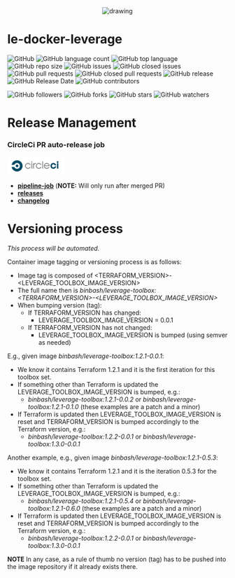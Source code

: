 <div align="center">
    <img src="https://raw.githubusercontent.com/binbashar/le-ref-architecture-doc/master/docs/assets/images/logos/binbash-leverage-banner.png" 
    alt="drawing" width="250"/>
</div>

# le-docker-leverage

![GitHub](https://img.shields.io/github/license/binbashar/le-docker-leverage.svg)
![GitHub language count](https://img.shields.io/github/languages/count/binbashar/le-docker-leverage.svg)
![GitHub top language](https://img.shields.io/github/languages/top/binbashar/le-docker-leverage.svg)
![GitHub repo size](https://img.shields.io/github/repo-size/binbashar/le-docker-leverage.svg)
![GitHub issues](https://img.shields.io/github/issues/binbashar/le-docker-leverage.svg)
![GitHub closed issues](https://img.shields.io/github/issues-closed/binbashar/le-docker-leverage.svg)
![GitHub pull requests](https://img.shields.io/github/issues-pr/binbashar/le-docker-leverage.svg)
![GitHub closed pull requests](https://img.shields.io/github/issues-pr-closed/binbashar/le-docker-leverage.svg)
![GitHub release](https://img.shields.io/github/release/binbashar/le-docker-leverage.svg)
![GitHub Release Date](https://img.shields.io/github/release-date/binbashar/le-docker-leverage.svg)
![GitHub contributors](https://img.shields.io/github/contributors/binbashar/le-docker-leverage.svg)

![GitHub followers](https://img.shields.io/github/followers/binbashar.svg?style=social)
![GitHub forks](https://img.shields.io/github/forks/binbashar/le-docker-leverage.svg?style=social)
![GitHub stars](https://img.shields.io/github/stars/binbashar/le-docker-leverage.svg?style=social)
![GitHub watchers](https://img.shields.io/github/watchers/binbashar/le-docker-leverage.svg?style=social)

# Release Management
### CircleCi PR auto-release job
<div align="left">
  <img src="https://raw.githubusercontent.com/binbashar/le-docker-leverage/master/%40doc/figures/circleci.png" alt="leverage-circleci" width="130"/>
</div>

- [**pipeline-job**](https://app.circleci.com/pipelines/github/binbashar/le-docker-leverage) (**NOTE:** Will only run after merged PR)
- [**releases**](https://github.com/binbashar/le-docker-leverage/releases) 
- [**changelog**](https://github.com/binbashar/le-docker-leverage/blob/master/CHANGELOG.md) 

# Versioning process

*This process will be automated.*

Container image tagging or versioning process is as follows:

- Image tag is composed of <TERRAFORM_VERSION>-<LEVERAGE_TOOLBOX_IMAGE_VERSION>
- The full name then is *binbash/leverage-toolbox:<TERRAFORM_VERSION>-<LEVERAGE_TOOLBOX_IMAGE_VERSION>*
- When bumping version (tag):
  - If TERRAFORM_VERSION has changed:
    - LEVERAGE_TOOLBOX_IMAGE_VERSION = 0.0.1
  - If TERRAFORM_VERSION has not changed:
    - LEVERAGE_TOOLBOX_IMAGE_VERSION is bumped (using semver as needed)
    
E.g., given image *binbash/leverage-toolbox:1.2.1-0.0.1*:

- We know it contains Terraform 1.2.1 and it is the first iteration for this toolbox set.
- If something other than Terraform is updated the LEVERAGE_TOOLBOX_IMAGE_VERSION is bumped, e.g.:
  - *binbash/leverage-toolbox:1.2.1-0.0.2* or *binbash/leverage-toolbox:1.2.1-0.1.0* (these examples are a patch and a minor)
- If Terraform is updated then LEVERAGE_TOOLBOX_IMAGE_VERSION is reset and TERRAFORM_VERSION is bumped accordingly to the Terraform version, e.g.:
  - *binbash/leverage-toolbox:1.2.2-0.0.1* or *binbash/leverage-toolbox:1.3.0-0.0.1*

Another example, e.g., given image *binbash/leverage-toolbox:1.2.1-0.5.3*:

- We know it contains Terraform 1.2.1 and it is the iteration 0.5.3 for the toolbox set.
- If something other than Terraform is updated the LEVERAGE_TOOLBOX_IMAGE_VERSION is bumped, e.g.:
  - *binbash/leverage-toolbox:1.2.1-0.5.4* or *binbash/leverage-toolbox:1.2.1-0.6.0* (these examples are a patch and a minor)
- If Terraform is updated then LEVERAGE_TOOLBOX_IMAGE_VERSION is reset and TERRAFORM_VERSION is bumped accordingly to the Terraform version, e.g.:
  - *binbash/leverage-toolbox:1.2.2-0.0.1* or *binbash/leverage-toolbox:1.3.0-0.0.1*

**NOTE** In any case, as a rule of thumb no version (tag) has to be pushed into the image repository if it already exists there.
